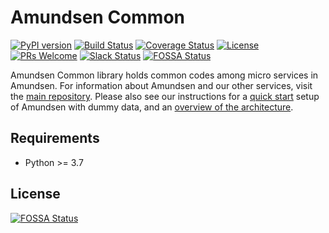 # Amundsen Common
[![PyPI version](https://badge.fury.io/py/amundsen-common.svg)](https://badge.fury.io/py/amundsen-common)
[![Build Status](https://api.travis-ci.org/lyft/amundsencommon.svg?branch=master)](https://travis-ci.org/lyft/amundsencommon)
[![Coverage Status](https://img.shields.io/codecov/c/github/lyft/amundsencommon/master.svg)](https://codecov.io/github/lyft/amundsencommon?branch=master)
[![License](http://img.shields.io/:license-Apache%202-blue.svg)](LICENSE)
[![PRs Welcome](https://img.shields.io/badge/PRs-welcome-brightgreen.svg)](https://img.shields.io/badge/PRs-welcome-brightgreen.svg)
[![Slack Status](https://img.shields.io/badge/slack-join_chat-white.svg?logo=slack&style=social)](https://bit.ly/2FVq37z)
[![FOSSA Status](https://app.fossa.io/api/projects/git%2Bgithub.com%2Fgwenshap%2Famundsencommon.svg?type=shield)](https://app.fossa.io/projects/git%2Bgithub.com%2Fgwenshap%2Famundsencommon?ref=badge_shield)

Amundsen Common library holds common codes among micro services in Amundsen.
For information about Amundsen and our other services, visit the [main repository](https://github.com/lyft/amundsen). Please also see our instructions for a [quick start](https://github.com/lyft/amundsen/blob/master/docs/installation.md#bootstrap-a-default-version-of-amundsen-using-docker) setup  of Amundsen with dummy data, and an [overview of the architecture](https://github.com/lyft/amundsen/blob/master/docs/architecture.md).

## Requirements
- Python >= 3.7


## License
[![FOSSA Status](https://app.fossa.io/api/projects/git%2Bgithub.com%2Fgwenshap%2Famundsencommon.svg?type=large)](https://app.fossa.io/projects/git%2Bgithub.com%2Fgwenshap%2Famundsencommon?ref=badge_large)